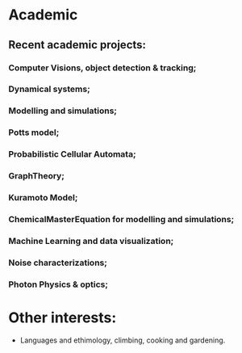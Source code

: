 # Academic

## Recent academic projects:

### Computer Visions, object detection & tracking;
### Dynamical systems;
### Modelling and simulations;
### Potts model;
### Probabilistic Cellular Automata;
### GraphTheory;
### Kuramoto Model;
### ChemicalMasterEquation for modelling and simulations;
### Machine Learning and data visualization;
### Noise characterizations;
### Photon Physics & optics;

# Other interests:

- Languages and ethimology, climbing, cooking and gardening.
